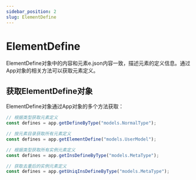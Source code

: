 ```yaml
---
sidebar_position: 2
slug: ElementDefine
---
```


# ElementDefine
ElementDefine对象中的内容和元素e.json内容一致，描述元素的定义信息。通过App对象的相关方法可以获取元素定义。

## 获取ElementDefine对象
ElementDefine对象通过App对象的多个方法获取：

```javascript
// 根据类型获取元素定义
const defines = app.getDefineByType("models.NormalType");

// 按元素目录获取所有元素定义
const defines = app.getElementDefine("models.UserModel");

// 根据类型获取所有实例元素定义
const defines = app.getInsDefineByType("models.MetaType");

// 获取去重后的实例元素定义
const defines = app.getUniqInsDefineByType("models.MetaType");
```
